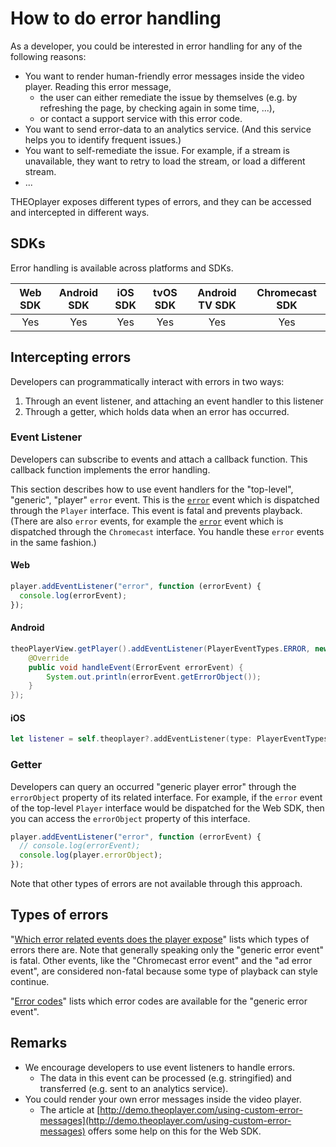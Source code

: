 # How to do error handling

As a developer, you could be interested in error handling for any of the following reasons:

- You want to render human-friendly error messages inside the video player. Reading this error message,
  - the user can either remediate the issue by themselves (e.g. by refreshing the page, by checking again in some time, ...),
  - or contact a support service with this error code.
- You want to send error-data to an analytics service. (And this service helps you to identify frequent issues.)
- You want to self-remediate the issue. For example, if a stream is unavailable, they want to retry to load the stream, or load a different stream.
- ...

THEOplayer exposes different types of errors, and they can be accessed and intercepted in different ways.

## SDKs

Error handling is available across platforms and SDKs.

| Web SDK | Android SDK | iOS SDK | tvOS SDK | Android TV SDK | Chromecast SDK |
| :-----: | :---------: | :-----: | :------: | :------------: | :------------: |
|   Yes   |     Yes     |   Yes   |   Yes    |      Yes       |      Yes       |

## Intercepting errors

Developers can programmatically interact with errors in two ways:

1. Through an event listener, and attaching an event handler to this listener
2. Through a getter, which holds data when an error has occurred.

### Event Listener

Developers can subscribe to events and attach a callback function.
This callback function implements the error handling.

This section describes how to use event handlers for the "top-level", "generic", "player" `error` event.
This is the [`error`](pathname:///theoplayer/v8/api-reference/web/interfaces/PlayerEventMap.html#error) event which is dispatched through the `Player` interface.
This event is fatal and prevents playback.
(There are also `error` events, for example the [`error`](pathname:///theoplayer/v8/api-reference/web/interfaces/ChromecastEventMap.html#error) event which is dispatched through the `Chromecast` interface.
You handle these `error` events in the same fashion.)

#### Web

```js
player.addEventListener("error", function (errorEvent) {
  console.log(errorEvent);
});
```

#### Android

```java
theoPlayerView.getPlayer().addEventListener(PlayerEventTypes.ERROR, new EventListener<ErrorEvent>() {
    @Override
    public void handleEvent(ErrorEvent errorEvent) {
        System.out.println(errorEvent.getErrorObject());
    }
});
```

#### iOS

```swift
let listener = self.theoplayer?.addEventListener(type: PlayerEventTypes.ERROR, listener: { error in print(error.error)})
```

### Getter

Developers can query an occurred "generic player error" through the `errorObject` property of its related interface.
For example, if the `error` event of the top-level `Player` interface would be dispatched for the Web SDK,
then you can access the `errorObject` property of this interface.

```js
player.addEventListener("error", function (errorEvent) {
  // console.log(errorEvent);
  console.log(player.errorObject);
});
```

Note that other types of errors are not available through this approach.

## Types of errors

"[Which error related events does the player expose](../../../faq/15-which-error-related-events-does-player-expose.md)" lists which
types of errors there are. Note that generally speaking only the "generic error event" is fatal.
Other events, like the "Chromecast error event" and the "ad error event", are considered non-fatal because some type of playback can style continue.

"[Error codes](02-error-codes.md)" lists which error codes are available for the "generic error event".

## Remarks

- We encourage developers to use event listeners to handle errors.
  - The data in this event can be processed (e.g. stringified) and transferred (e.g. sent to an analytics service).
- You could render your own error messages inside the video player.
  - The article at [http://demo.theoplayer.com/using-custom-error-messages](http://demo.theoplayer.com/using-custom-error-messages) offers some help on this for the Web SDK.
